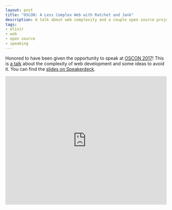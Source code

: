 ```yaml
---
layout: post
title: "OSCON: A Less Complex Web with Ratchet and Jank"
description: A talk about web complexity and a couple open source projects.
tags:
- elixir
- web
- open source
- speaking
---
```


Honored to have been given the opportunity to speak at [OSCON 2017][oscon]!
This is [a talk][session] about the complexity of web development and some ideas to avoid it.
You can find the [slides on Speakerdeck][slides].

<iframe width="100%" height="400" src="https://player.vimeo.com/video/221420128" frameborder="0" webkitallowfullscreen mozallowfullscreen allowfullscreen></iframe>

[oscon]: https://conferences.oreilly.com/oscon/oscon-tx/
[session]: https://conferences.oreilly.com/oscon/oscon-tx/public/schedule/detail/56904
[slides]: https://speakerdeck.com/iamvery/a-less-complex-web-with-ratchet-and-jank
